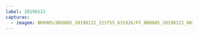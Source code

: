 ```yaml
---
label: 20190122
capturas:
  - imagem: BR0005/BR0005_20190122_223755_631926/FF_BR0005_20190123_003719_992_0145920.fits_maxpixel.jpg
---
```

